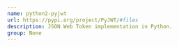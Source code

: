 ```yaml
---
name: python2-pyjwt
url: https://pypi.org/project/PyJWT/#files
description: JSON Web Token implementation in Python.
group: None
---
```

